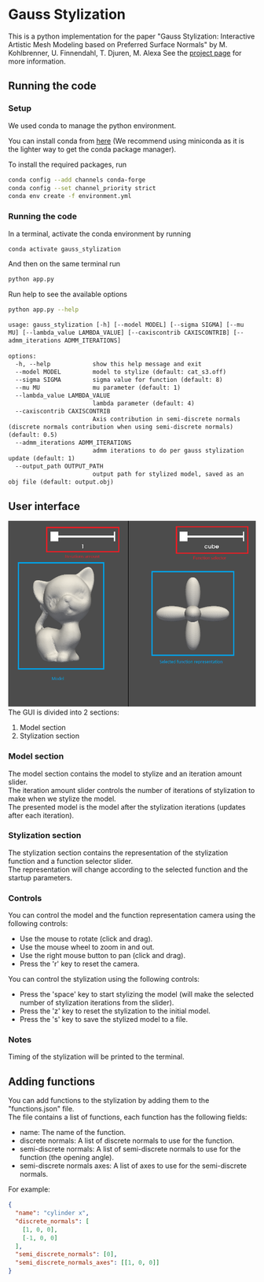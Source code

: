 # Gauss Stylization

This is a python implementation for the paper "Gauss Stylization: Interactive Artistic Mesh Modeling
based on Preferred Surface Normals" by M. Kohlbrenner, U. Finnendahl, T. Djuren, M. Alexa
See the [project page](https://cybertron.cg.tu-berlin.de/projects/gaussStylization/) for more information.

## Running the code

### Setup

We used conda to manage the python environment.

You can install conda from [here](https://docs.conda.io/projects/conda/en/stable/user-guide/install/index.html) (We recommend using miniconda as it is the lighter way to get the conda package manager).

To install the required packages, run

```sh
conda config --add channels conda-forge                                                                            
conda config --set channel_priority strict
conda env create -f environment.yml
```

### Running the code

In a terminal, activate the conda environment by running

```sh
conda activate gauss_stylization
```

And then on the same terminal run

```sh
python app.py
```

Run help to see the available options

```sh
python app.py --help
```

```
usage: gauss_stylization [-h] [--model MODEL] [--sigma SIGMA] [--mu MU] [--lambda_value LAMBDA_VALUE] [--caxiscontrib CAXISCONTRIB] [--admm_iterations ADMM_ITERATIONS]

options:
  -h, --help            show this help message and exit
  --model MODEL         model to stylize (default: cat_s3.off)
  --sigma SIGMA         sigma value for function (default: 8)
  --mu MU               mu parameter (default: 1)
  --lambda_value LAMBDA_VALUE
                        lambda parameter (default: 4)
  --caxiscontrib CAXISCONTRIB
                        Axis contribution in semi-discrete normals (discrete normals contribution when using semi-discrete normals) (default: 0.5)
  --admm_iterations ADMM_ITERATIONS
                        admm iterations to do per gauss stylization update (default: 1)
  --output_path OUTPUT_PATH
                        output path for stylized model, saved as an obj file (default: output.obj)
```

## User interface

![GUI](GUI.png)
The GUI is divided into 2 sections:

1. Model section
2. Stylization section

### Model section

The model section contains the model to stylize and an iteration amount slider.\
The iteration amount slider controls the number of iterations of stylization to make when we stylize the model.\
The presented model is the model after the stylization iterations (updates after each iteration).

### Stylization section

The stylization section contains the representation of the stylization function and a function selector slider.\
The representation will change according to the selected function and the startup parameters.

### Controls

You can control the model and the function representation camera using the following controls:

- Use the mouse to rotate (click and drag).
- Use the mouse wheel to zoom in and out.
- Use the right mouse button to pan (click and drag).
- Press the 'r' key to reset the camera.

You can control the stylization using the following controls:

- Press the 'space' key to start stylizing the model (will make the selected number of stylization iterations from the slider).
- Press the 'z' key to reset the stylization to the initial model.
- Press the 's' key to save the stylized model to a file.

### Notes

Timing of the stylization will be printed to the terminal.

## Adding functions

You can add functions to the stylization by adding them to the "functions.json" file.\
The file contains a list of functions, each function has the following fields:

- name: The name of the function.
- discrete normals: A list of discrete normals to use for the function.
- semi-discrete normals: A list of semi-discrete normals to use for the function (the opening angle).
- semi-discrete normals axes: A list of axes to use for the semi-discrete normals.

For example:

```json
{
  "name": "cylinder x",
  "discrete_normals": [
    [1, 0, 0],
    [-1, 0, 0]
  ],
  "semi_discrete_normals": [0],
  "semi_discrete_normals_axes": [[1, 0, 0]]
}
```
